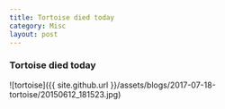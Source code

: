 ```yaml
---
title: Tortoise died today
category: Misc
layout: post
---
```


### Tortoise died today

![tortoise]({{ site.github.url }}/assets/blogs/2017-07-18-tortoise/20150612_181523.jpg)

